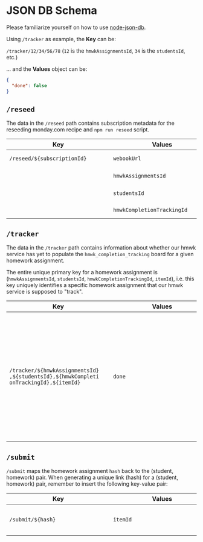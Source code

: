 # JSON DB Schema

Please familiarize yourself on how to use [node-json-db](https://github.com/Belphemur/node-json-db).

Using `/tracker` as example, the **Key** can be:

`/tracker/12/34/56/78` (`12` is the `hmwkAssignmentsId`, `34` is the `studentsId`, etc.)

... and the **Values** object can be:

```json
{
  "done": false
}
```

## `/reseed`

The data in the `/reseed` path contains subscription metadata for the reseeding monday.com recipe and `npm run reseed` script.

| <div style="width:24ch">Key</div> | <div style="width:24ch">Values</div> | Description                                        |
| --------------------------------- | ------------------------------------ | -------------------------------------------------- |
| `/reseed/${subscriptionId}`</div> | `webookUrl`                          | Subscription webhook URL (unused).                 |
| &#10240;                          | `hmwkAssignmentsId`                  | `hmwk_assignments` board ID for reseeding.         |
| &#10240;                          | `studentsId`                         | `students` board ID for reseeding.                 |
| &#10240;                          | `hmwkCompletionTrackingId`           | `hmwk_completion_tracking` board ID for reseeding. |

## `/tracker`

The data in the `/tracker` path contains information about whether our hmwk service has yet to populate the `hmwk_completion_tracking` board for a given homework assignment.

The entire unique primary key for a homework assignment is (`hmwkAssignmentsId`, `studentsId`, `hmwkCompletionTrackingId`, `itemId`), i.e. this key uniquely identifies a specific homework assignment that our hmwk service is supposed to "track".

| <div style="width:24ch">Key</div>                                                                                 | <div style="width:24ch">Values</div> | Description                                                                                                                                                                                                                                                                                                                                                                                                    |
| ----------------------------------------------------------------------------------------------------------------- | ------------------------------------ | -------------------------------------------------------------------------------------------------------------------------------------------------------------------------------------------------------------------------------------------------------------------------------------------------------------------------------------------------------------------------------------------------------------- |
| <div style="width:24ch">`/tracker/${hmwkAssignmentsId},${studentsId},${hmwkCompletionTrackingId},${itemId}`</div> | `done`                               | A boolean (true/false) of whether or not `hmwk_completion_tracking` was successfully populated. In the beginning of a `/tracker/track` request for a new homework, this value is set to `false`. After successful population of the monday.com board, this is set to `true`. Future requests to the `/tracker/track` path will see that this value is `true` and thus won't trigger a redundant re-population. |

## `/submit`

`/submit` maps the homework assignment `hash` back to the (student, homework) pair. When generating a unique link (hash) for a (student, homework) pair, remember to insert the following key-value pair:

| <div style="width:24ch">Key</div> | <div style="width:24ch">Values</div> | Description                                                                    |
| --------------------------------- | ------------------------------------ | ------------------------------------------------------------------------------ |
| `/submit/${hash}`                 | `itemId`                             | Item ID of a (student, homework) pair in the `hmwk_completion_tracking` board. |
